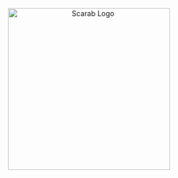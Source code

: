 <p align="center">
  <a href="https://image.flaticon.com/" target="blank"><img src="https://www.kindpng.com/picc/m/93-939079_tattoo-ancient-egypt-khepri-scarab-beetle-clipart-ancient.png" width="320" alt="Scarab Logo" /></a>
</p>
